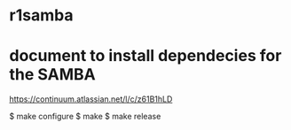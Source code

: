 # r1samba

# document to install dependecies for the SAMBA
https://continuum.atlassian.net/l/c/z61B1hLD

$ make configure
$ make
$ make release
